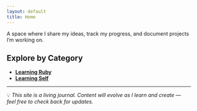 ```yaml
---
layout: default
title: Home
---
```


A space where I share my ideas, track my progress, and document projects I’m working on.  

## Explore by Category

- **[Learning Ruby](categories/ruby)**
- **[Learning Self](categories/self)** 

<!--
- Books
- Machine Learning
- AI
- Language
- Flute
- Maths
- Physics
- Vizualizations
- AP
- History
- Public Health
- Laxmikant
- *(More categories coming soon…)*
-->
---

💡 *This site is a living journal. Content will evolve as I learn and create — feel free to check back for updates.*


